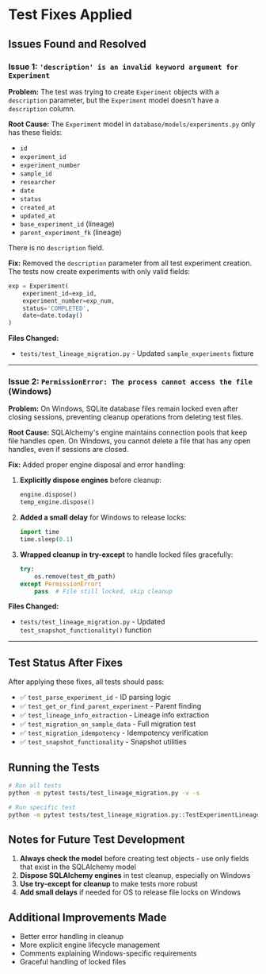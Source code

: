 # Test Fixes Applied

## Issues Found and Resolved

### Issue 1: `'description' is an invalid keyword argument for Experiment`

**Problem:**
The test was trying to create `Experiment` objects with a `description` parameter, but the `Experiment` model doesn't have a `description` column.

**Root Cause:**
The `Experiment` model in `database/models/experiments.py` only has these fields:
- `id`
- `experiment_id`
- `experiment_number`
- `sample_id`
- `researcher`
- `date`
- `status`
- `created_at`
- `updated_at`
- `base_experiment_id` (lineage)
- `parent_experiment_fk` (lineage)

There is no `description` field.

**Fix:**
Removed the `description` parameter from all test experiment creation. The tests now create experiments with only valid fields:

```python
exp = Experiment(
    experiment_id=exp_id,
    experiment_number=exp_num,
    status='COMPLETED',
    date=date.today()
)
```

**Files Changed:**
- `tests/test_lineage_migration.py` - Updated `sample_experiments` fixture

---

### Issue 2: `PermissionError: The process cannot access the file` (Windows)

**Problem:**
On Windows, SQLite database files remain locked even after closing sessions, preventing cleanup operations from deleting test files.

**Root Cause:**
SQLAlchemy's engine maintains connection pools that keep file handles open. On Windows, you cannot delete a file that has any open handles, even if sessions are closed.

**Fix:**
Added proper engine disposal and error handling:

1. **Explicitly dispose engines** before cleanup:
   ```python
   engine.dispose()
   temp_engine.dispose()
   ```

2. **Added a small delay** for Windows to release locks:
   ```python
   import time
   time.sleep(0.1)
   ```

3. **Wrapped cleanup in try-except** to handle locked files gracefully:
   ```python
   try:
       os.remove(test_db_path)
   except PermissionError:
       pass  # File still locked, skip cleanup
   ```

**Files Changed:**
- `tests/test_lineage_migration.py` - Updated `test_snapshot_functionality()` function

---

## Test Status After Fixes

After applying these fixes, all tests should pass:

- ✅ `test_parse_experiment_id` - ID parsing logic
- ✅ `test_get_or_find_parent_experiment` - Parent finding
- ✅ `test_lineage_info_extraction` - Lineage info extraction
- ✅ `test_migration_on_sample_data` - Full migration test
- ✅ `test_migration_idempotency` - Idempotency verification
- ✅ `test_snapshot_functionality` - Snapshot utilities

## Running the Tests

```bash
# Run all tests
python -m pytest tests/test_lineage_migration.py -v -s

# Run specific test
python -m pytest tests/test_lineage_migration.py::TestExperimentLineageMigration::test_migration_on_sample_data -v
```

## Notes for Future Test Development

1. **Always check the model** before creating test objects - use only fields that exist in the SQLAlchemy model
2. **Dispose SQLAlchemy engines** in test cleanup, especially on Windows
3. **Use try-except for cleanup** to make tests more robust
4. **Add small delays** if needed for OS to release file locks on Windows

## Additional Improvements Made

- Better error handling in cleanup
- More explicit engine lifecycle management
- Comments explaining Windows-specific requirements
- Graceful handling of locked files

